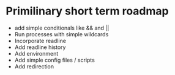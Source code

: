 # Primilinary short term roadmap

* add simple conditionals like && and ||
* Run processes with simple wildcards
* Incorporate readline
* Add readline history
* Add environment
* Add simple config files / scripts
* Add redirection

